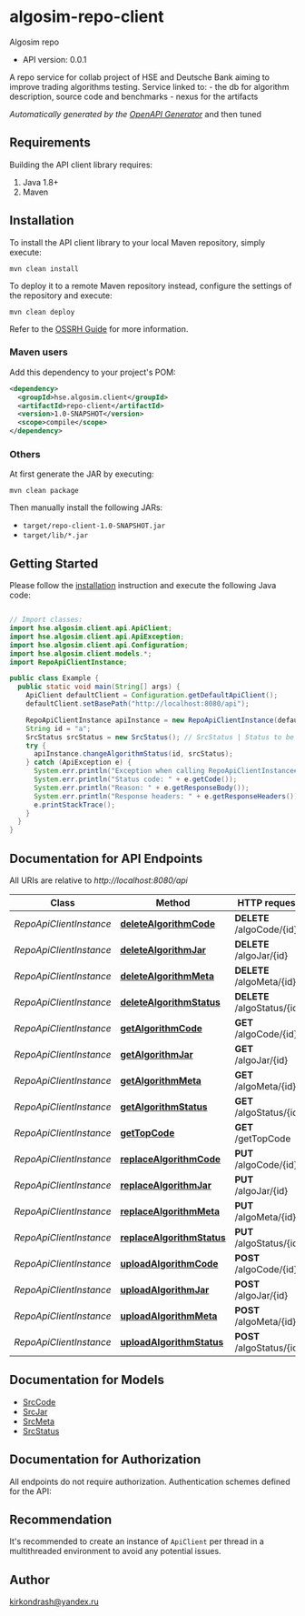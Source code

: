 # algosim-repo-client

Algosim repo
- API version: 0.0.1

A repo service for collab project of HSE and Deutsche Bank aiming to improve trading algorithms testing. Service linked to:   - the db for algorithm description, source code and benchmarks   - nexus for the artifacts    


*Automatically generated by the [OpenAPI Generator](https://openapi-generator.tech)* and then tuned


## Requirements

Building the API client library requires:
1. Java 1.8+
2. Maven

## Installation

To install the API client library to your local Maven repository, simply execute:

```shell
mvn clean install
```

To deploy it to a remote Maven repository instead, configure the settings of the repository and execute:

```shell
mvn clean deploy
```

Refer to the [OSSRH Guide](http://central.sonatype.org/pages/ossrh-guide.html) for more information.

### Maven users

Add this dependency to your project's POM:

```xml
<dependency>
  <groupId>hse.algosim.client</groupId>
  <artifactId>repo-client</artifactId>
  <version>1.0-SNAPSHOT</version>
  <scope>compile</scope>
</dependency>
```

### Others

At first generate the JAR by executing:

```shell
mvn clean package
```

Then manually install the following JARs:

* `target/repo-client-1.0-SNAPSHOT.jar`
* `target/lib/*.jar`

## Getting Started

Please follow the [installation](#installation) instruction and execute the following Java code:

```java

// Import classes:
import hse.algosim.client.api.ApiClient;
import hse.algosim.client.api.ApiException;
import hse.algosim.client.api.Configuration;
import hse.algosim.client.models.*;
import RepoApiClientInstance;

public class Example {
  public static void main(String[] args) {
    ApiClient defaultClient = Configuration.getDefaultApiClient();
    defaultClient.setBasePath("http://localhost:8080/api");

    RepoApiClientInstance apiInstance = new RepoApiClientInstance(defaultClient);
    String id = "a";
    SrcStatus srcStatus = new SrcStatus(); // SrcStatus | Status to be uploaded
    try {
      apiInstance.changeAlgorithmStatus(id, srcStatus);
    } catch (ApiException e) {
      System.err.println("Exception when calling RepoApiClientInstance#changeAlgorithmStatus");
      System.err.println("Status code: " + e.getCode());
      System.err.println("Reason: " + e.getResponseBody());
      System.err.println("Response headers: " + e.getResponseHeaders());
      e.printStackTrace();
    }
  }
}

```

## Documentation for API Endpoints

All URIs are relative to *http://localhost:8080/api*

Class | Method | HTTP request | Description
------------ | ------------- | ------------- | -------------
*RepoApiClientInstance* | [**deleteAlgorithmCode**](docs/RepoApi.md#deletealgorithmcode) | **DELETE** /algoCode/{id} | 
*RepoApiClientInstance* | [**deleteAlgorithmJar**](docs/RepoApi.md#deletealgorithmjar) | **DELETE** /algoJar/{id} | 
*RepoApiClientInstance* | [**deleteAlgorithmMeta**](docs/RepoApi.md#deletealgorithmmeta) | **DELETE** /algoMeta/{id} | 
*RepoApiClientInstance* | [**deleteAlgorithmStatus**](docs/RepoApi.md#deletealgorithmstatus) | **DELETE** /algoStatus/{id} | 
*RepoApiClientInstance* | [**getAlgorithmCode**](docs/RepoApi.md#getalgorithmcode) | **GET** /algoCode/{id} | 
*RepoApiClientInstance* | [**getAlgorithmJar**](docs/RepoApi.md#getalgorithmjar) | **GET** /algoJar/{id} | 
*RepoApiClientInstance* | [**getAlgorithmMeta**](docs/RepoApi.md#getalgorithmmeta) | **GET** /algoMeta/{id} | 
*RepoApiClientInstance* | [**getAlgorithmStatus**](docs/RepoApi.md#getalgorithmstatus) | **GET** /algoStatus/{id} | 
*RepoApiClientInstance* | [**getTopCode**](docs/RepoApi.md#gettopcode) | **GET** /getTopCode | 
*RepoApiClientInstance* | [**replaceAlgorithmCode**](docs/RepoApi.md#replacealgorithmcode) | **PUT** /algoCode/{id} | 
*RepoApiClientInstance* | [**replaceAlgorithmJar**](docs/RepoApi.md#replacealgorithmjar) | **PUT** /algoJar/{id} | 
*RepoApiClientInstance* | [**replaceAlgorithmMeta**](docs/RepoApi.md#replacealgorithmmeta) | **PUT** /algoMeta/{id} | 
*RepoApiClientInstance* | [**replaceAlgorithmStatus**](docs/RepoApi.md#replacealgorithmstatus) | **PUT** /algoStatus/{id} | 
*RepoApiClientInstance* | [**uploadAlgorithmCode**](docs/RepoApi.md#uploadalgorithmcode) | **POST** /algoCode/{id} | 
*RepoApiClientInstance* | [**uploadAlgorithmJar**](docs/RepoApi.md#uploadalgorithmjar) | **POST** /algoJar/{id} | 
*RepoApiClientInstance* | [**uploadAlgorithmMeta**](docs/RepoApi.md#uploadalgorithmmeta) | **POST** /algoMeta/{id} | 
*RepoApiClientInstance* | [**uploadAlgorithmStatus**](docs/RepoApi.md#uploadalgorithmstatus) | **POST** /algoStatus/{id} | 


## Documentation for Models

 - [SrcCode](../core/docs/SrcCode.md)
 - [SrcJar](../core/docs/SrcJar.md)
 - [SrcMeta](../core/docs/SrcMeta.md)
 - [SrcStatus](../core/docs/SrcStatus.md)


## Documentation for Authorization

All endpoints do not require authorization.
Authentication schemes defined for the API:

## Recommendation

It's recommended to create an instance of `ApiClient` per thread in a multithreaded environment to avoid any potential issues.

## Author

kirkondrash@yandex.ru

